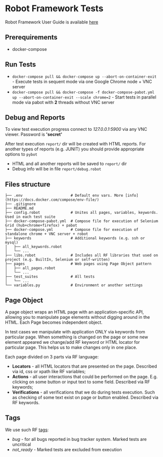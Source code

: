 # Robot Framework Tests

Robot Framework User Guide is available [here](http://robotframework.org/robotframework/latest/RobotFrameworkUserGuide.html)

## Prerequirements

- docker-compose

## Run Tests

- `docker-compose pull && docker-compose up --abort-on-container-exit` - Execute tests in sequent mode via one Google Chrome node + VNC server
- `docker-compose pull && docker-compose -f docker-compose-pabot.yml up --abort-on-container-exit --scale chrome=2` - Start tests in parallel mode via pabot with **2** threads without VNC server

## Debug and Reports 

To view test execution progress connect to *127.0.0.1:5900* via any VNC viewer. Password is **'secret'**

After test execution `report/` dir will be created with HTML reports. For another types of reports (e.g. JUNIT) you should provide appropriate options to `pybot`

- HTML and all another reports will be saved to `report/` dir
- Debug info will be in file `report/debug.robot`

## Files structure

```
├── .env                      # Default env vars. More [info](https://docs.docker.com/compose/env-file/)
├── .gitignore
├── README.md
├── config.robot              # Unites all pages, variables, keywords. Used in each test suite
├── docker-compose-pabot.yml  # Compose file for execution of Selenium Grid (hub+chrome+firefox) + pabot
├── docker-compose.yml        # Compose file for execution of standalone chrome + VNC server + robot
├── keywords                  # Additional keywords (e.g. ssh or mysql)
│   ├── all_keywords.robot
│   └── ...
├── libs.robot                # Includes all RF libraries that used on project (e.g. BuiltIn, Selenium or self-written)
├── pages                     # Web pages using Page Object pattern
│   ├── all_pages.robot
│   └── ...
├── test_suites               # All tests
│   └── ...
└── variables.py              # Environment or another settings
```

## Page Object

A page object wraps an HTML page with an application-specific API, allowing you to manipulate page elements without digging around in the HTML. Each Page becomes independent object.

In test cases we manipulate with application ONLY via keywords from particular page. When something is changed on the page or some new element appeared we change/add RF keyword or HTML locator for particular page. This helps us to make changes only in one place.

Each page divided on 3 parts via RF language:

- **Locators** - all HTML locators that are presented on the page. Described via id, css or xpath like RF variables;
- **Actions** - all user interactions that could be performed on the page. E.g. clicking on some button or input text to some field. Described via RF keywords;
- **Verifications** - all verifications that we do during tests execution. Such as checking of some text exist on page or button enabled. Described via RF keywords.

## Tags

We use such RF [tags](https://robotframework.org/robotframework/latest/RobotFrameworkUserGuide.html#tagging-test-cases):

* *bug* - for all bugs reported in bug tracker system. Marked tests are uncritical
* *not_ready* - Marked tests are excluded from execution


